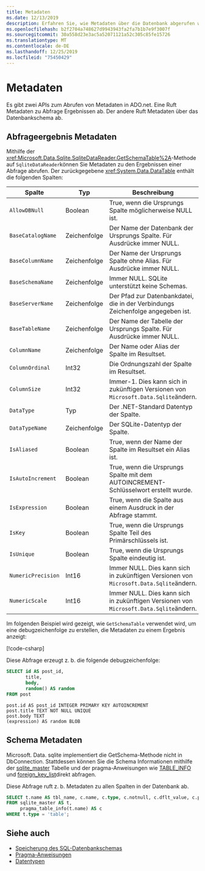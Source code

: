 ```yaml
---
title: Metadaten
ms.date: 12/13/2019
description: Erfahren Sie, wie Metadaten über die Datenbank abgerufen werden.
ms.openlocfilehash: b2f2704a748627d9943943fa2fa7b1b7e9f3007f
ms.sourcegitcommit: 30a558d23e3ac5a52071121a52c305c85fe15726
ms.translationtype: MT
ms.contentlocale: de-DE
ms.lasthandoff: 12/25/2019
ms.locfileid: "75450429"
---
```

# <a name="metadata"></a>Metadaten

Es gibt zwei APIs zum Abrufen von Metadaten in ADO.net. Eine Ruft Metadaten zu Abfrage Ergebnissen ab. Der andere Ruft Metadaten über das Datenbankschema ab.

## <a name="query-result-metadata"></a>Abfrageergebnis Metadaten

Mithilfe der <xref:Microsoft.Data.Sqlite.SqliteDataReader.GetSchemaTable%2A>-Methode auf `SqliteDataReader`können Sie Metadaten zu den Ergebnissen einer Abfrage abrufen. Der zurückgegebene <xref:System.Data.DataTable> enthält die folgenden Spalten:

| Spalte             | Typ    | Beschreibung                                                               |
| ------------------ | ------- | ------------------------------------------------------------------------- |
| `AllowDBNull`      | Boolean | True, wenn die Ursprungs Spalte möglicherweise NULL ist.                                    |
| `BaseCatalogName`  | Zeichenfolge  | Der Name der Datenbank der Ursprungs Spalte. Für Ausdrücke immer NULL.    |
| `BaseColumnName`   | Zeichenfolge  | Der Name der Ursprungs Spalte ohne Alias. Für Ausdrücke immer NULL.    |
| `BaseSchemaName`   | Zeichenfolge  | Immer NULL. SQLite unterstützt keine Schemas.                              |
| `BaseServerName`   | Zeichenfolge  | Der Pfad zur Datenbankdatei, die in der Verbindungs Zeichenfolge angegeben ist.         |
| `BaseTableName`    | Zeichenfolge  | Der Name der Tabelle der Ursprungs Spalte. Für Ausdrücke immer NULL.       |
| `ColumnName`       | Zeichenfolge  | Der Name oder Alias der Spalte im Resultset.                        |
| `ColumnOrdinal`    | Int32   | Die Ordnungszahl der Spalte im Resultset.                              |
| `ColumnSize`       | Int32   | Immer-1. Dies kann sich in zukünftigen Versionen von `Microsoft.Data.Sqlite`ändern.   |
| `DataType`         | Typ    | Der .NET-Standard Datentyp der Spalte.                                 |
| `DataTypeName`     | Zeichenfolge  | Der SQLite-Datentyp der Spalte.                                       |
| `IsAliased`        | Boolean | True, wenn der Name der Spalte im Resultset ein Alias ist.                     |
| `IsAutoIncrement`  | Boolean | True, wenn die Ursprungs Spalte mit dem AUTOINCREMENT-Schlüsselwort erstellt wurde.     |
| `IsExpression`     | Boolean | True, wenn die Spalte aus einem Ausdruck in der Abfrage stammt.            |
| `IsKey`            | Boolean | True, wenn die Ursprungs Spalte Teil des Primärschlüssels ist.                     |
| `IsUnique`         | Boolean | True, wenn die Ursprungs Spalte eindeutig ist.                                      |
| `NumericPrecision` | Int16   | Immer NULL. Dies kann sich in zukünftigen Versionen von `Microsoft.Data.Sqlite`ändern. |
| `NumericScale`     | Int16   | Immer NULL. Dies kann sich in zukünftigen Versionen von `Microsoft.Data.Sqlite`ändern. |

Im folgenden Beispiel wird gezeigt, wie `GetSchemaTable` verwendet wird, um eine debugzeichenfolge zu erstellen, die Metadaten zu einem Ergebnis anzeigt:

[!code-csharp[](../../../../samples/snippets/standard/data/sqlite/ResultMetadataSample/Program.cs?name=snippet_ResultMetadata)]

Diese Abfrage erzeugt z. b. die folgende debugzeichenfolge:

```sql
SELECT id AS post_id,
       title,
       body,
       random() AS random
FROM post
```

```output
post.id AS post_id INTEGER PRIMARY KEY AUTOINCREMENT
post.title TEXT NOT NULL UNIQUE
post.body TEXT
(expression) AS random BLOB
```

## <a name="schema-metadata"></a>Schema Metadaten

Microsoft. Data. sqlite implementiert die GetSchema-Methode nicht in DbConnection. Stattdessen können Sie die Schema Informationen mithilfe der [sqlite_master](https://www.sqlite.org/fileformat.html#storage_of_the_sql_database_schema) Tabelle und der pragma-Anweisungen wie [TABLE_INFO](https://www.sqlite.org/pragma.html#pragma_table_info) und [foreign_key_list](https://www.sqlite.org/pragma.html#pragma_foreign_key_list)direkt abfragen.

Diese Abfrage ruft z. b. Metadaten zu allen Spalten in der Datenbank ab.

```sql
SELECT t.name AS tbl_name, c.name, c.type, c.notnull, c.dflt_value, c.pk
FROM sqlite_master AS t,
     pragma_table_info(t.name) AS c
WHERE t.type = 'table';
```

## <a name="see-also"></a>Siehe auch

* [Speicherung des SQL-Datenbankschemas](https://www.sqlite.org/fileformat.html#storage_of_the_sql_database_schema)
* [Pragma-Anweisungen](https://www.sqlite.org/pragma.html)
* [Datentypen](types.md)
